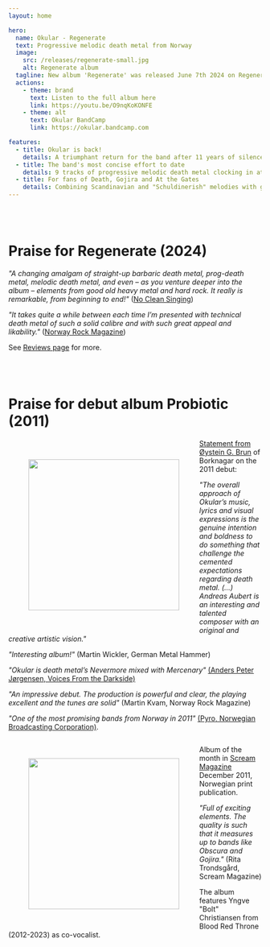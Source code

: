 ```yaml
---
layout: home

hero:
  name: Okular - Regenerate
  text: Progressive melodic death metal from Norway
  image:
    src: /releases/regenerate-small.jpg
    alt: Regenerate album
  tagline: New album 'Regenerate' was released June 7th 2024 on Regenerative Productions!
  actions:
    - theme: brand
      text: Listen to the full album here
      link: https://youtu.be/O9nqKoKONFE
    - theme: alt
      text: Okular BandCamp
      link: https://okular.bandcamp.com

features:
  - title: Okular is back!
    details: A triumphant return for the band after 11 years of silence
  - title: The band's most concise effort to date
    details: 9 tracks of progressive melodic death metal clocking in at 36 minutes
  - title: For fans of Death, Gojira and At the Gates
    details: Combining Scandinavian and "Schuldinerish" melodies with groove and occasional dissonance
---
```


<br><br>

<h1>Praise for Regenerate (2024)</h1>

_"A changing amalgam of straight-up barbaric death metal, prog-death metal, melodic death metal, and even – as you venture deeper into the album – elements from good old heavy metal and hard rock. It really is remarkable, from beginning to end!"_ (<a href="https://www.nocleansinging.com/2024/06/05/an-ncs-album-premiere-and-a-review-okular-regenerate/">No Clean Singing</a>) 

_"It takes quite a while between each time I’m presented with technical death metal of such a solid calibre and with such great appeal and likability."_ (<a href="https://norwayrock.net/okular-regenerate/">Norway Rock Magazine</a>)

See <a href="/reviews">Reviews page</a> for more.

<br><br>
<h1>Praise for debut album Probiotic (2011)</h1>


<a href="/Statement-Page_English.jpg" target="_blank">
<img src="/Statement-Page_English.jpg" width="300" style="float:left;padding:40px">
</a>

<a href="/Statement-Page_English.jpg" target="_blank">Statement from Øystein G. Brun</a> of Borknagar on the 2011 debut:

_"The overall approach of Okular’s music, lyrics and visual expressions is the genuine intention and boldness to do something that challenge the cemented expectations regarding death metal. (…) Andreas Aubert is an interesting and talented composer with an original and creative artistic vision."_


_"Interesting album!"_ (Martin Wickler, German Metal Hammer)

_"Okular is death metal’s Nevermore mixed with Mercenary"_ <a href="https://www.voicesfromthedarkside.de/review/okular-probiotic/" target="_blank">(Anders Peter Jørgensen, Voices From the Darkside)</a>

_"An impressive debut. The production is powerful and clear, the playing excellent and the tunes are solid"_ (Martin Kvam, Norway Rock Magazine)

_"One of the most promising bands from Norway in 2011"_ <a href="http://p3.no/pyro/pyro-karer-de-mest-lovende-bandene-i-norge-2011/" target="_blank">(Pyro, Norwegian Broadcasting Corporation)</a>. 

<div style="clear:both"></div>

<a href="/Okular-Probiotic-Scream-2011.pdf" target="_blank">
<img src="/maanedens-album-probiotic.jpg" width="300" style="float:left;padding:40px"/></a>

Album of the month in <a href="/maanedens-album-probiotic.jpg" target="_blank">Scream Magazine</a> December 2011, Norwegian print publication.

_"Full of exciting elements. The quality is such that it measures up to bands like Obscura and Gojira."_
(Rita Trondsgård, Scream Magazine)

The album features Yngve "Bolt" Christiansen from Blood Red Throne (2012-2023) as co-vocalist.

